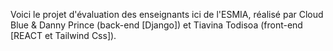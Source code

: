Voici le projet d'évaluation des enseignants ici de l'ESMIA, réalisé par Cloud Blue & Danny Prince (back-end [Django]) et Tiavina Todisoa (front-end [REACT et Tailwind Css]).
